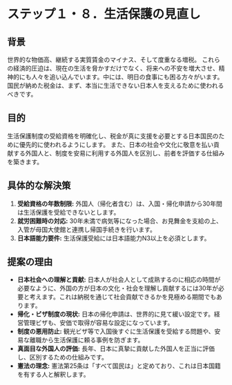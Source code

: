 
# ステップ１・８．生活保護の見直し

## 背景

世界的な物価高、継続する実質賃金のマイナス、そして度重なる増税。
これらの経済的圧迫は、現在の生活を脅かすだけでなく、将来への不安を増大させ、精神的にも人々を追い込んでいます。中には、明日の食事にも困る方々がいます。
国民が納めた税金は、まず、本当に生活できない日本人を支えるために使われるべきです。 

## 目的

生活保護制度の受給資格を明確化し、税金が真に支援を必要とする日本国民のために優先的に使われるようにします。
また、日本の社会や文化に敬意を払い貢献する外国人と、制度を安易に利用する外国人を区別し、前者を評価する仕組みを築きます。

## 具体的な解決策

1.  **受給資格の年数制限:**
    外国人（帰化者含む）は、入国・帰化申請から30年間は生活保護を受給できないとします。
2.  **就労困難時の対応:**
    30年未満で病気等になった場合、お見舞金を支給の上、入管が母国大使館と連携し帰国手続きを行います。
3.  **日本語能力要件:**
    生活保護受給には日本語能力N3以上を必須とします。

## 提案の理由

*   **日本社会への理解と貢献:** 日本人が社会人として成熟するのに相応の時間が必要なように、外国の方が日本の文化・社会を理解し貢献するには30年が必要と考えます。これは納税を通じて社会貢献できるかを見極める期間でもあります。
*   **帰化・ビザ制度の現状:** 日本の帰化申請は、世界的に見て緩い設定です。経営管理ビザも、安価で取得が容易な設定になっています。
*   **制度の悪用防止:** 観光ビザ等で入国後すぐに生活保護を受給する問題や、安易な離職から生活保護に頼る事例を防ぎます。
*   **真面目な外国人の評価:** 長年、日本に真摯に貢献した外国人を正当に評価し、区別するための仕組みです。
*   **憲法の理念:** 憲法第25条は「すべて国民は」と定めており、これは日本国籍を有する人と解釈します。


